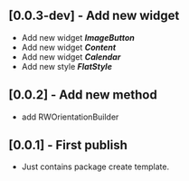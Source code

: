 
## [0.0.3-dev] - Add new widget 

* Add new widget ***ImageButton***
* Add new widget ***Content***
* Add new widget ***Calendar***
* Add new style ***FlatStyle***

## [0.0.2] - Add new method

* add RWOrientationBuilder

## [0.0.1] - First publish

* Just contains package create template.
